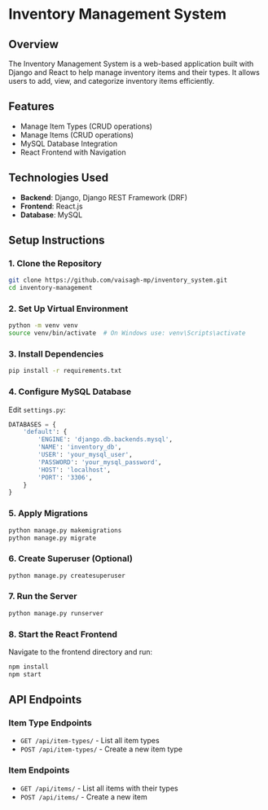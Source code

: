 # Inventory Management System

## Overview
The Inventory Management System is a web-based application built with Django and React to help manage inventory items and their types. It allows users to add, view, and categorize inventory items efficiently.

## Features
- Manage Item Types (CRUD operations)
- Manage Items (CRUD operations)
- MySQL Database Integration
- React Frontend with Navigation

## Technologies Used
- **Backend**: Django, Django REST Framework (DRF)
- **Frontend**: React.js
- **Database**: MySQL

## Setup Instructions

### 1. Clone the Repository
```sh
git clone https://github.com/vaisagh-mp/inventory_system.git
cd inventory-management
```

### 2. Set Up Virtual Environment
```sh
python -m venv venv
source venv/bin/activate  # On Windows use: venv\Scripts\activate
```

### 3. Install Dependencies
```sh
pip install -r requirements.txt
```

### 4. Configure MySQL Database
Edit `settings.py`:
```python
DATABASES = {
    'default': {
        'ENGINE': 'django.db.backends.mysql',
        'NAME': 'inventory_db',
        'USER': 'your_mysql_user',
        'PASSWORD': 'your_mysql_password',
        'HOST': 'localhost',
        'PORT': '3306',
    }
}
```

### 5. Apply Migrations
```sh
python manage.py makemigrations
python manage.py migrate
```

### 6. Create Superuser (Optional)
```sh
python manage.py createsuperuser
```

### 7. Run the Server
```sh
python manage.py runserver
```

### 8. Start the React Frontend
Navigate to the frontend directory and run:
```sh
npm install
npm start
```

## API Endpoints
### Item Type Endpoints
- `GET /api/item-types/` - List all item types
- `POST /api/item-types/` - Create a new item type

### Item Endpoints
- `GET /api/items/` - List all items with their types
- `POST /api/items/` - Create a new item

